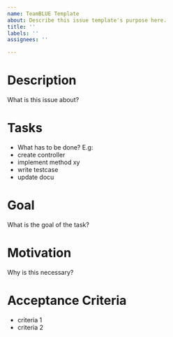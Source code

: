 ```yaml
---
name: TeamBLUE Template
about: Describe this issue template's purpose here.
title: ''
labels: ''
assignees: ''

---
```


# Description
What is this issue about? 

# Tasks
- What has to be done? E.g:
- create controller
- implement method xy
- write testcase
- update docu

# Goal
What is the goal of the task?

# Motivation
Why is this necessary?

# Acceptance Criteria
- criteria 1
- criteria 2
